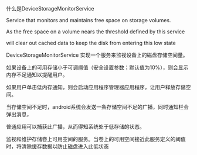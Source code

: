 什么是DeviceStorageMonitorService

Service that monitors and maintains free space on storage volumes.

As the free space on a volume nears the threshold defined by this service 

will clear out cached data to keep the disk from entering this low state

DeviceStorageMonitorService 实现一个服务来监视设备上的磁盘存储空间量。

如果设备上的可用存储小于可调阈值（安全设置参数；默认值为10%），则会显示内存不足通知以提醒用户。

如果用户单击低内存通知，则会启动应用程序管理器应用程序，让用户释放存储空间。

当存储空间不足时，android系统会发送一条存储空间不足的广播，同时通知栏会弹出消息，

普通应用可以捕获此广播，从而得知系统处于低存储的状态。


监视和维护存储卷上可用空间的服务。当卷上的可用空间接近此服务定义的阈值时，将清除缓存数据以防止磁盘进入此低状态